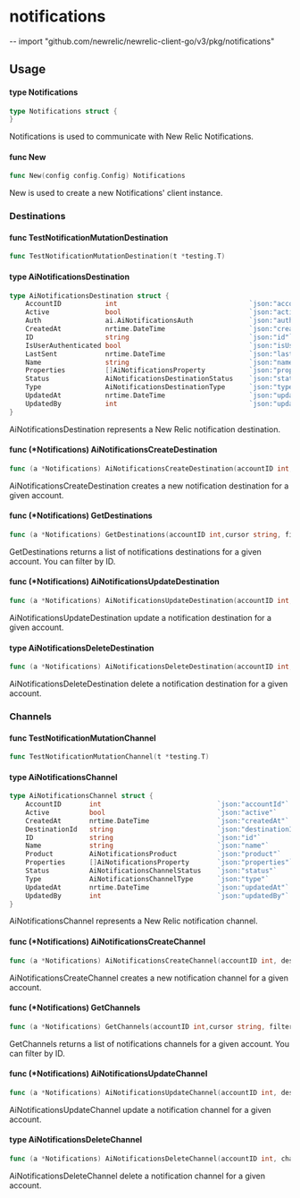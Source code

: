 # notifications
--
    import "github.com/newrelic/newrelic-client-go/v3/pkg/notifications"

## Usage

#### type Notifications

```go
type Notifications struct {
}
```

Notifications is used to communicate with New Relic Notifications.

#### func  New

```go
func New(config config.Config) Notifications
```
New is used to create a new Notifications' client instance.

### Destinations

#### func  TestNotificationMutationDestination

```go
func TestNotificationMutationDestination(t *testing.T)
```

#### type AiNotificationsDestination

```go
type AiNotificationsDestination struct {
    AccountID           int                                 `json:"accountId"`
    Active              bool                                `json:"active"`
    Auth                ai.AiNotificationsAuth              `json:"auth,omitempty"`
    CreatedAt           nrtime.DateTime                     `json:"createdAt"`
    ID                  string                              `json:"id"`
    IsUserAuthenticated bool                                `json:"isUserAuthenticated"`
    LastSent            nrtime.DateTime                     `json:"lastSent,omitempty"`
    Name                string                              `json:"name"`
    Properties          []AiNotificationsProperty           `json:"properties"`
    Status              AiNotificationsDestinationStatus    `json:"status"`
    Type                AiNotificationsDestinationType      `json:"type"`
    UpdatedAt           nrtime.DateTime                     `json:"updatedAt"`
    UpdatedBy           int                                 `json:"updatedBy"`
}
```

AiNotificationsDestination represents a New Relic notification destination.

#### func (*Notifications) AiNotificationsCreateDestination

```go
func (a *Notifications) AiNotificationsCreateDestination(accountID int,destination AiNotificationsDestinationInput) (*AiNotificationsDestinationResponse, error)
```
AiNotificationsCreateDestination creates a new notification destination for a given account.

#### func (*Notifications) GetDestinations

```go
func (a *Notifications) GetDestinations(accountID int,cursor string, filters ai.AiNotificationsDestinationFilter, sorter AiNotificationsDestinationSorter) (*AiNotificationsDestinationsResponse, error)
```
GetDestinations returns a list of notifications destinations for a given account. You can filter by ID.

#### func (*Notifications) AiNotificationsUpdateDestination

```go
func (a *Notifications) AiNotificationsUpdateDestination(accountID int,destination AiNotificationsDestinationUpdate, destinationId string) (*AiNotificationsDestinationResponse, error)
```
AiNotificationsUpdateDestination update a notification destination for a given account.

#### type AiNotificationsDeleteDestination

```go
func (a *Notifications) AiNotificationsDeleteDestination(accountID int, destinationId string) (*AiNotificationsDeleteResponse, error)
```

AiNotificationsDeleteDestination delete a notification destination for a given account.

### Channels
#### func  TestNotificationMutationChannel

```go
func TestNotificationMutationChannel(t *testing.T)
```

#### type AiNotificationsChannel

```go
type AiNotificationsChannel struct {
    AccountID       int                             `json:"accountId"`
    Active          bool                            `json:"active"`
    CreatedAt       nrtime.DateTime                 `json:"createdAt"`
    DestinationId   string                          `json:"destinationId"`
    ID              string                          `json:"id"`
    Name            string                          `json:"name"`
    Product         AiNotificationsProduct          `json:"product"`
    Properties      []AiNotificationsProperty       `json:"properties"`
    Status          AiNotificationsChannelStatus    `json:"status"`
    Type            AiNotificationsChannelType      `json:"type"`
    UpdatedAt       nrtime.DateTime                 `json:"updatedAt"`
    UpdatedBy       int                             `json:"updatedBy"`
}
```

AiNotificationsChannel represents a New Relic notification channel.

#### func (*Notifications) AiNotificationsCreateChannel

```go
func (a *Notifications) AiNotificationsCreateChannel(accountID int, destination AiNotificationsChannelInput) (*AiNotificationsChannelResponse, error)
```
AiNotificationsCreateChannel creates a new notification channel for a given account.

#### func (*Notifications) GetChannels

```go
func (a *Notifications) GetChannels(accountID int,cursor string, filters ai.AiNotificationsChannelFilter, sorter AiNotificationsChannelSorter) (*AiNotificationsChannelsResponse, error)
```
GetChannels returns a list of notifications channels for a given account. You can filter by ID.

#### func (*Notifications) AiNotificationsUpdateChannel

```go
func (a *Notifications) AiNotificationsUpdateChannel(accountID int, destination AiNotificationsChannelUpdate, channelId string) (*AiNotificationsChannelResponse, error)
```
AiNotificationsUpdateChannel update a notification channel for a given account.

#### type AiNotificationsDeleteChannel

```go
func (a *Notifications) AiNotificationsDeleteChannel(accountID int, channelId string) (*AiNotificationsDeleteResponse, error)
```

AiNotificationsDeleteChannel delete a notification channel for a given account.
